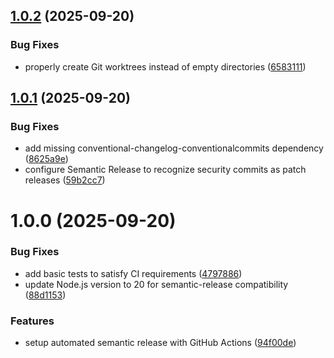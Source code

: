 ## [1.0.2](https://github.com/karlorz/ccmultihelper/compare/v1.0.1...v1.0.2) (2025-09-20)


### Bug Fixes

* properly create Git worktrees instead of empty directories ([6583111](https://github.com/karlorz/ccmultihelper/commit/65831115c770e316e41450f00444a5d832bcc1a0))

## [1.0.1](https://github.com/karlorz/ccmultihelper/compare/v1.0.0...v1.0.1) (2025-09-20)


### Bug Fixes

* add missing conventional-changelog-conventionalcommits dependency ([8625a9e](https://github.com/karlorz/ccmultihelper/commit/8625a9eff8cbe5ed217052ccc47d8fc7da6ce15b))
* configure Semantic Release to recognize security commits as patch releases ([59b2cc7](https://github.com/karlorz/ccmultihelper/commit/59b2cc70e9a92bf8ea7de63d6c774fed507f40fa))

# 1.0.0 (2025-09-20)


### Bug Fixes

* add basic tests to satisfy CI requirements ([4797886](https://github.com/karlorz/ccmultihelper/commit/47978863f8484eb7d44501be081050c410d126c1))
* update Node.js version to 20 for semantic-release compatibility ([88d1153](https://github.com/karlorz/ccmultihelper/commit/88d1153b97bf6b53be1f2887ae4c1d20d41e5298))


### Features

* setup automated semantic release with GitHub Actions ([94f00de](https://github.com/karlorz/ccmultihelper/commit/94f00de35e6f6faf214a40a20bf102d4c4397016))
